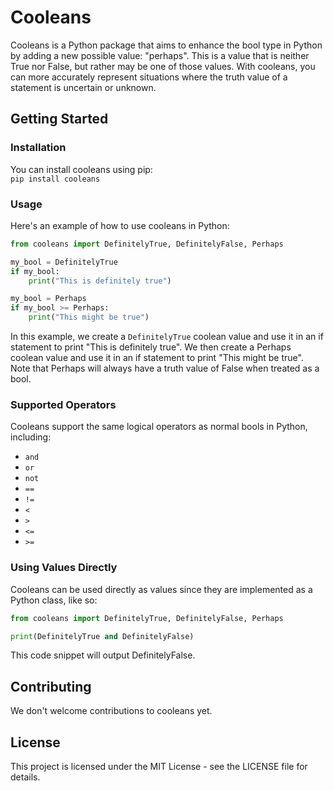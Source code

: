 # Cooleans

Cooleans is a Python package that aims to enhance the bool type in Python by adding a new possible value: "perhaps". This is a value that is neither True nor False, but rather may be one of those values. With cooleans, you can more accurately represent situations where the truth value of a statement is uncertain or unknown.

## Getting Started

### Installation

You can install cooleans using pip:  
`pip install cooleans`

### Usage

Here's an example of how to use cooleans in Python:

```python
from cooleans import DefinitelyTrue, DefinitelyFalse, Perhaps

my_bool = DefinitelyTrue
if my_bool:
    print("This is definitely true")

my_bool = Perhaps
if my_bool >= Perhaps:
    print("This might be true")
```

In this example, we create a `DefinitelyTrue` coolean value and use it in an if statement to print "This is definitely true". We then create a Perhaps coolean value and use it in an if statement to print "This might be true". Note that Perhaps will always have a truth value of False when treated as a bool.  

### Supported Operators

Cooleans support the same logical operators as normal bools in Python, including:

- `and`
- `or`
- `not`
- `==`
- `!=`
- `<`
- `>`
- `<=`
- `>=`

### Using Values Directly

Cooleans can be used directly as values since they are implemented as a Python class, like so:

```python
from cooleans import DefinitelyTrue, DefinitelyFalse, Perhaps

print(DefinitelyTrue and DefinitelyFalse)
```

This code snippet will output DefinitelyFalse.  

## Contributing

We don't welcome contributions to cooleans yet.  

## License

This project is licensed under the MIT License - see the LICENSE file for details.  
